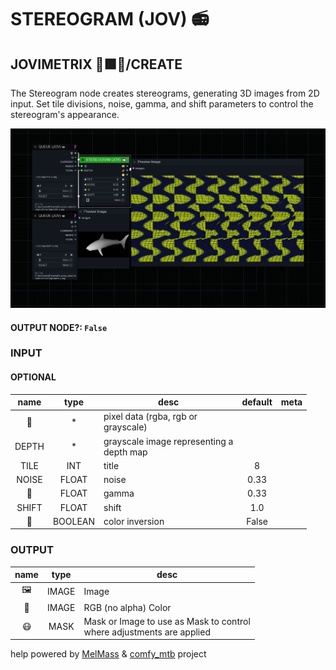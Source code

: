 # STEREOGRAM (JOV) 📻

## JOVIMETRIX 🔺🟩🔵/CREATE

The Stereogram node creates stereograms, generating 3D images from 2D input. Set tile divisions, noise, gamma, and shift parameters to control the stereogram's appearance.

![STEREOGRAM](https://raw.githubusercontent.com/Amorano/Jovimetrix-examples/master/node/STEREOGRAM/STEREOGRAM.png)

#### OUTPUT NODE?: `False`

### INPUT

#### OPTIONAL

name | type | desc | default | meta
:---:|:---:|---|:---:|---
👾 | * | pixel data (rgba, rgb or<br>grayscale) |  | 
DEPTH | * | grayscale image representing a<br>depth map |  | 
TILE | INT | title | 8 | 
NOISE | FLOAT | noise | 0.33 | 
🔆 | FLOAT | gamma | 0.33 | 
SHIFT | FLOAT | shift | 1.0 | 
🔳 | BOOLEAN | color inversion | False | 

### OUTPUT

name | type | desc
:---:|:---:|---
🖼️ | IMAGE | Image 
🌈 | IMAGE | RGB (no alpha) Color 
😷 | MASK | Mask or Image to use as Mask to control<br>where adjustments are applied 

help powered by [MelMass](https://github.com/melMass) & [comfy_mtb](https://github.com/melMass/comfy_mtb) project